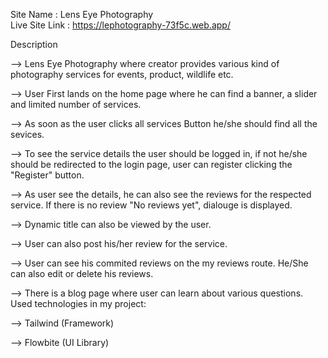 Site Name : Lens Eye Photography </br>
Live Site Link : https://lephotography-73f5c.web.app/</br>

Description </br>

--> Lens Eye Photography where creator provides various kind of photography services for events, product, wildlife etc.</br>

--> User First lands on the home page where he can find a banner, a slider and limited number of services. </br>

--> As soon as the user clicks all services Button he/she should find all the sevices.</br>

--> To see the service details the user should be logged in, if not he/she should be redirected to the login page, user can register clicking the "Register" button.</br>

--> As user see the details, he can also see the reviews for the respected service. If there is no review "No reviews yet", dialouge is displayed.</br>

--> Dynamic title can also be viewed by the user. </br>

--> User can also post his/her review for the service. </br>

--> User can see his commited reviews on the my reviews route. He/She can also edit or delete his reviews.</br>

--> There is a blog page where user can learn about various questions. </br>
Used technologies in my project: </br>

--> Tailwind (Framework)</br>

--> Flowbite (UI Library)</br>
